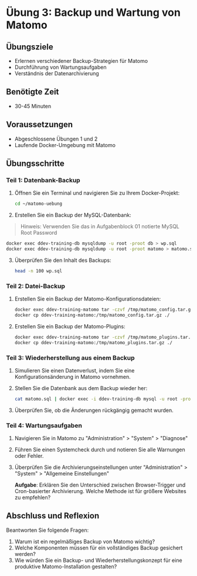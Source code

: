 # Übung 3: Backup und Wartung von Matomo

## Übungsziele
- Erlernen verschiedener Backup-Strategien für Matomo
- Durchführung von Wartungsaufgaben
- Verständnis der Datenarchivierung

## Benötigte Zeit
- 30-45 Minuten

## Voraussetzungen
- Abgeschlossene Übungen 1 und 2
- Laufende Docker-Umgebung mit Matomo

## Übungsschritte

### Teil 1: Datenbank-Backup

1. Öffnen Sie ein Terminal und navigieren Sie zu Ihrem Docker-Projekt:
   ```bash
   cd ~/matomo-uebung
   ```

2. Erstellen Sie ein Backup der MySQL-Datenbank:
> Hinweis: Verwenden Sie das in Aufgabenblock 01 notierte MySQL Root Password

   ```bash
   docker exec ddev-training-db mysqldump -u root -proot db > wp.sql
   docker exec ddev-training-db mysqldump -u root -proot matomo > matomo.sql
   ```

3. Überprüfen Sie den Inhalt des Backups:
   ```bash
   head -n 100 wp.sql
   ```
   
### Teil 2: Datei-Backup

1. Erstellen Sie ein Backup der Matomo-Konfigurationsdateien:
   ```bash
   docker exec ddev-training-matomo tar -czvf /tmp/matomo_config.tar.gz /var/www/html/config
   docker cp ddev-training-matomo:/tmp/matomo_config.tar.gz ./
   ```

2. Erstellen Sie ein Backup der Matomo-Plugins:
   ```bash
   docker exec ddev-training-matomo tar -czvf /tmp/matomo_plugins.tar.gz /var/www/html/plugins
   docker cp ddev-training-matomo:/tmp/matomo_plugins.tar.gz ./
   ```

### Teil 3: Wiederherstellung aus einem Backup

1. Simulieren Sie einen Datenverlust, indem Sie eine Konfigurationsänderung in Matomo vornehmen.

2. Stellen Sie die Datenbank aus dem Backup wieder her:
   ```bash
   cat matomo.sql | docker exec -i ddev-training-db mysql -u root -proot matomo
   ```

3. Überprüfen Sie, ob die Änderungen rückgängig gemacht wurden.
   
### Teil 4: Wartungsaufgaben

1. Navigieren Sie in Matomo zu "Administration" > "System" > "Diagnose"

2. Führen Sie einen Systemcheck durch und notieren Sie alle Warnungen oder Fehler.
  
3. Überprüfen Sie die Archivierungseinstellungen unter "Administration" > "System" > "Allgemeine Einstellungen"
   
   **Aufgabe**: Erklären Sie den Unterschied zwischen Browser-Trigger und Cron-basierter Archivierung. Welche Methode ist für größere Websites zu empfehlen?

## Abschluss und Reflexion

Beantworten Sie folgende Fragen:

1. Warum ist ein regelmäßiges Backup von Matomo wichtig?
2. Welche Komponenten müssen für ein vollständiges Backup gesichert werden?
3. Wie würden Sie ein Backup- und Wiederherstellungskonzept für eine produktive Matomo-Installation gestalten?